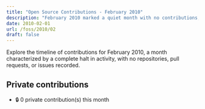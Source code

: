 ```yaml
---
title: "Open Source Contributions - February 2010"
description: "February 2010 marked a quiet month with no contributions, highlighting a pause in activity across projects."
date: 2010-02-01
url: /foss/2010/02
draft: false
---
```


Explore the timeline of contributions for February 2010, a month characterized by a complete halt in activity, with no repositories, pull requests, or issues recorded.

## Private contributions

- 🔒 0 private contribution(s) this month

